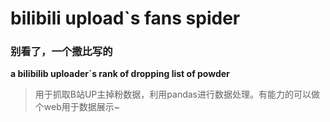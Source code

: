 # bilibili upload`s fans spider
### 别看了，一个撒比写的
**a bilibilib uploader`s rank of dropping list of powder**
> 用于抓取B站UP主掉粉数据，利用pandas进行数据处理。有能力的可以做个web用于数据展示~